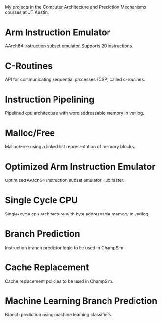 My projects in the Computer Architecture and Prediction Mechanisms courses at UT Austin.

# Arm Instruction Emulator
AArch64 instruction subset emulator. Supports 20 instructions.

# C-Routines
API for communicating sequential processes (CSP) called c-routines.

# Instruction Pipelining
Pipelined cpu architecture with word addressable memory in verilog.

# Malloc/Free
Malloc/Free using a linked list representation of memory blocks.

# Optimized Arm Instruction Emulator
Optimized AArch64 instruction subset emulator. 10x faster.

# Single Cycle CPU
Single-cycle cpu architecture with byte addressable memory in verilog.

# Branch Prediction
Instruction branch predictor logic to be used in ChampSim.

# Cache Replacement
Cache replacement policies to be used in ChampSim.

# Machine Learning Branch Prediction
Branch prediction using machine learning classifiers.
